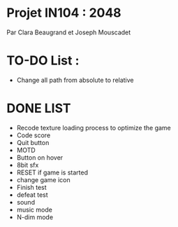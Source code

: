 # Projet IN104 : 2048
Par Clara Beaugrand et Joseph Mouscadet

# TO-DO List :

- Change all path from absolute to relative

# DONE LIST
- Recode texture loading process to optimize the game
- Code score
- Quit button
- MOTD
- Button on hover
- 8bit sfx
- RESET if game is started
- change game icon
- Finish test
- defeat test
- sound
- music mode
- N-dim mode